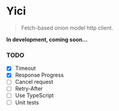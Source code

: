 # Yici

> Fetch-based onion model http client.

**In development, coming soon...**

### TODO

- [x] Timeout
- [x] Response Progress
- [ ] Cancel request
- [ ] Retry-After
- [ ] Use TypeScript
- [ ] Unit tests
